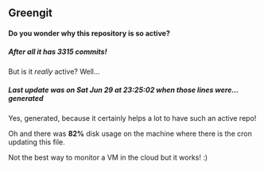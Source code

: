 ## Greengit

#### Do you wonder why this repository is so active?

##### After all it has 3315 commits!

But is it *really* active? Well...

##### Last update was on Sat Jun 29 at 23:25:02 when those lines were... generated

Yes, generated, because it certainly helps a lot to have such an active repo!

Oh and there was **82%** disk usage on the machine
where there is the cron updating this file.

Not the best way to monitor a VM in the cloud but it works! :)
